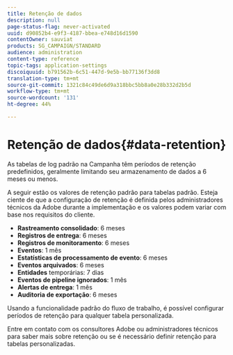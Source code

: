 ```yaml
---
title: Retenção de dados
description: null
page-status-flag: never-activated
uuid: d90852b4-e9f3-4187-bbea-e748d16d1590
contentOwner: sauviat
products: SG_CAMPAIGN/STANDARD
audience: administration
content-type: reference
topic-tags: application-settings
discoiquuid: b791562b-6c51-447d-9e5b-bb77136f3dd8
translation-type: tm+mt
source-git-commit: 1321c84c49de6d9a318bbc5bb8a0e28b332d2b5d
workflow-type: tm+mt
source-wordcount: '131'
ht-degree: 44%

---
```



# Retenção de dados{#data-retention}

As tabelas de log padrão na Campanha têm períodos de retenção predefinidos, geralmente limitando seu armazenamento de dados a 6 meses ou menos.

A seguir estão os valores de retenção padrão para tabelas padrão. Esteja ciente de que a configuração de retenção é definida pelos administradores técnicos da Adobe durante a implementação e os valores podem variar com base nos requisitos do cliente.

* **Rastreamento consolidado**: 6 meses
* **Registros de entrega**: 6 meses
* **Registros de monitoramento**: 6 meses
* **Eventos**: 1 mês
* **Estatísticas de processamento de evento**: 6 meses
* **Eventos arquivados**: 6 meses
* **Entidades** temporárias: 7 dias
* **Eventos de pipeline ignorados**: 1 mês
* **Alertas de entrega**: 1 mês
* **Auditoria de exportação**: 6 meses

Usando a funcionalidade padrão do fluxo de trabalho, é possível configurar períodos de retenção para qualquer tabela personalizada.

Entre em contato com os consultores Adobe ou administradores técnicos para saber mais sobre retenção ou se é necessário definir retenção para tabelas personalizadas.
